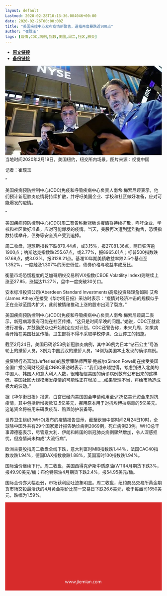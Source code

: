 ```yaml
---
layout: default
Lastmod: 2020-02-28T10:13:36.004046+00:00
date: 2020-02-26T00:00:00Z
title: "美国疾控中心发布疫情新警告，道指再度暴跌近900点"
author: "崔璞玉​"
tags: [疫情,CDC,病例,指数,美国,周二,社区,肺炎]
---
```


* [**原文链接**](https://mp.weixin.qq.com/s/SYG4cWsVvbZA0uYrRX5eHA)
* [**备份链接**](http://archive.today/hjw9q)


![](/images/post/07ce38b268f846b45404fb5f5a066bb3.jpg)当地时间2020年2月19日，美国纽约，纽交所内场景。图片来源：视觉中国

记者：崔璞玉  

“

  

美国疾病预防控制中心(CDC)免疫和呼吸疾病中心负责人南希·梅索尼娅表示，他们预计新冠肺炎疫情将持续扩散，并呼吁美国企业、学校和社区做好准备，应对可能爆发的疫情。

  

”

美国疾病预防控制中心(CDC)周二警告称新冠肺炎疫情将持续扩散，呼吁企业、学校和社区做好准备，应对可能爆发的疫情。当天，美股再次遭到猛烈抛售，恐慌指数持续攀升，债券等安全资产受到追捧。  

周二收盘，道琼斯指数下跌879.44点，或3.15%，报27081.36点，两日狂泻逾1900点；纳斯达克指数跌255.67点，或2.77%，报8965.61点；标普500指数跌97.68点，或3.03%，报3128.21点。基准10年期美债收益率跌2.5个基点至1.352%，一度触及1.307%的历史低位，债券价格与收益率成反比。

衡量市场恐慌程度的芝加哥期权交易所VIX指数(CBOE Volatility Index)则继续上涨至27.85，涨幅达11.27%，盘中一度突破30关口。

安本标准投资公司(Aberdeen Standard Investments)高级投资经理詹姆斯·艾希(James Athey)在接受《华尔街日报》采访时表示：“疫情对经济冲击的规模似乎正在全球范围内扩大，此前被情绪推动上涨的股市出现了裂痕。”

美国疾病预防控制中心(CDC)免疫和呼吸疾病中心负责人南希·梅索尼娅周二表示，新冠病毒很有可能在社区传播。“这只是时间早晚的问题。”她说，CDC正就此进行准备，并鼓励民众也开始制定应对计划。CDC还警告称，未来几周，如果病毒开始在美国社区传播，卫生部将不得不采取学校停课、企业停工的措施。

截至2月24日，美国已确诊53例新冠肺炎病例，其中36例为日本“钻石公主”号游轮上的撤侨人员，3例为中国武汉的撤侨人员，14例为美国本土发现的确诊病例。

投资银行杰富瑞(Jefferies)的股票策略师西蒙·鲍威尔(Simon Powell)在接受美国全国广播公司财经频道CNBC采访时表示：“我们越来越觉得，考虑到进入北美的中国人、韩国人和意大利人人数，很难相信美国的确诊病例数有公布出来的这样低，美国社区大规模爆发疫情的可能性正在增加……如果管理不当，将给市场造成极大的波动。”

据《华尔街日报》报道，白宫已经向美国国会申请动用至少25亿美元资金来对抗疫情，其中包括新增拨款12.5亿美元，挪用原本用于对抗埃博拉病毒的5亿美元。这笔资金将被用来研发疫苗、购置防护装备等。

世界卫生组织(WHO)发布的疫情报告显示，截至欧洲中部时间2月24日10时，全球除中国外共有29个国家累计报告确诊病例2069例，死亡病例23例。WHO总干事谭德塞表示，尽管意大利、伊朗和韩国的新冠肺炎病例骤然增加，令人深感担忧，但疫情尚未构成“大流行病”。

欧洲主要股指周二收盘全线下跌，意大利富时MIB指数跌1.44%，法国CAC40指数收跌1.94%，德国DAX指数收跌1.88%，英国富时100指数跌1.94%。

国际油价继续下行。周二收盘，美国西得克萨斯中质原油(WTI)4月期货下跌3%，报49.90美元/桶；布伦特原油4月期货下跌2.4%，报54.95美元/桶。

国际金价亦大幅走弱，市场获利回吐迹象明显。周二收盘，纽约商品交易所黄金期货市场交投最活跃的4月黄金期价比前一交易日下跌26.6美元，收于每盎司1650美元，跌幅为1.59%。

![](/images/post/3ef9527fd7edfb43b0c70486c7a956af.jpg)

